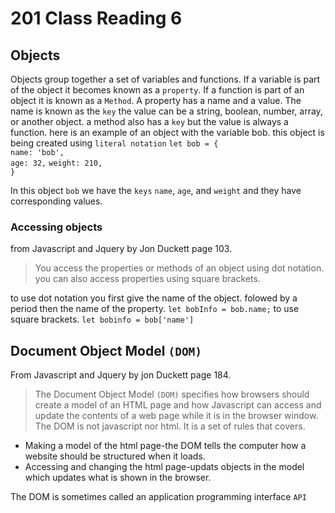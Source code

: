 # 201 Class Reading 6

## Objects
Objects group together a set of variables and functions. If a variable is part of the object it becomes  known as a `property`. If a function is part of an object it is known as a `Method`. A property has a name and a value. The name is known as the `key` the value can be a string, boolean, number, array, or another object. a method also has a `key` but the value is always a function. here is an example of an object with the variable bob. this object is being created using `literal notation`
`let bob = {`  
`name: 'bob',`  
`age: 32,`
`weight: 210,`  
`}`

In this object `bob` we have the `keys` `name`, `age`, and `weight` and they have corresponding values. 

### Accessing objects
  from Javascript and Jquery by Jon Duckett page 103.
  > You access the properties or methods of an object using dot notation. you can also access properties using square brackets.

  to use dot notation you first give the name of the object. folowed by a period then the name of the property.
  `let bobInfo = bob.name;`
  to use square brackets.
  `let bobinfo = bob['name']`  

## Document Object Model `(DOM)`
From Javascript and Jquery by jon Duckett page 184.
>The Document Object Model `(DOM)` specifies how browsers should create a model of an HTML page and how Javascript can access and update the contents of a web page while it is in the browser window.
The DOM is not javascript nor html. It is a set of rules that covers.  
* Making a model of the html page-the DOM tells the computer how a website should be structured when it loads.
* Accessing and changing the html page-updats objects in the model which updates what is shown in the browser.

The DOM is sometimes called an application programming interface `API` 
